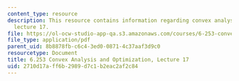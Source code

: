 ```yaml
---
content_type: resource
description: This resource contains information regarding convex analysis and optimization,
  lecture 17.
file: https://ol-ocw-studio-app-qa.s3.amazonaws.com/courses/6-253-convex-analysis-and-optimization-spring-2012/2710d17aff6b2989d7c1b2eac2af2c84_MIT6_253S12_lec17.pdf
file_type: application/pdf
parent_uid: 8b8878fb-c6c4-3ed0-0871-4c37aaf3d9c0
resourcetype: Document
title: 6.253 Convex Analysis and Optimization, Lecture 17
uid: 2710d17a-ff6b-2989-d7c1-b2eac2af2c84
---
```


